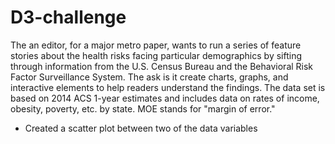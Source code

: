 # D3-challenge

The an editor, for a major metro paper, wants to run a series of feature stories about the health risks facing particular demographics by sifting through information from the U.S. Census Bureau and the Behavioral Risk Factor Surveillance System. The ask is it create charts, graphs, and interactive elements to help readers understand the findings. The data set is based on 2014 ACS 1-year estimates and includes data on rates of income, obesity, poverty, etc. by state. MOE stands for "margin of error."

- Created a scatter plot between two of the data variables
